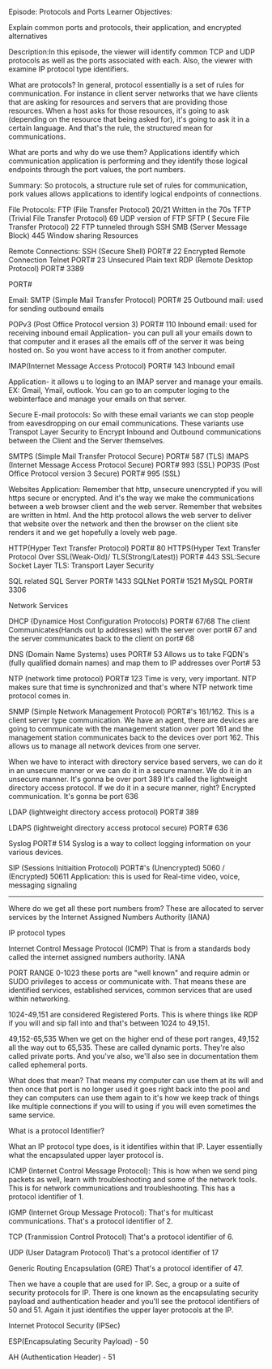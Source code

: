Episode: Protocols and Ports
Learner Objectives:

Explain common ports and protocols, their application, and encrypted alternatives

Description:In this episode, the viewer will identify common TCP and UDP protocols as well as the ports associated with each. Also, the viewer with examine IP protocol type identifiers.

What are protocols?
In general, protocol essentially is a set of rules for communication. For instance in client server networks that we have clients that are asking for resources and servers that are providing those resources. When a host asks for those resources, it's going to ask (depending on the resource that being asked for), it's going to ask it in a certain language. And that's the rule, the structured mean for communications.

What are ports and why do we use them?
Applications identify which communication application is performing and they identify those logical endpoints through the port values, the port numbers. 

Summary:
So protocols, a structure rule set of rules for communication, pork values allows applications to identify logical endpoints of connections.

File Protocols:
FTP (File Transfer Protocol) 20/21  Written in the 70s
TFTP (Trivial File Transfer Protocol) 69   UDP version of FTP 
SFTP ( Secure File Transfer Protocol) 22    FTP tunneled through SSH
SMB (Server Message Block) 445      Window sharing Resources

Remote Connections:
SSH (Secure Shell) PORT# 22 Encrypted Remote Connection
Telnet PORT# 23 Unsecured Plain text
RDP (Remote Desktop Protocol) PORT# 3389

PORT#

Email:
SMTP (Simple Mail Transfer Protocol) PORT# 25  Outbound mail: used for sending outbound emails

POPv3 (Post Office Protocol version 3) PORT# 110  Inbound email: used for receiving inbound email
Application- you can pull all your emails down to that computer and it erases all the emails off of the server it was being hosted on. So you wont have access to it from another computer. 

IMAP(Internet Message Access Protocol) PORT# 143  Inbound email

Application- it allows u to loging to an IMAP server and manage your emails. EX: Gmail, Ymail, outlook. You can go to an computer loging to the webinterface and manage your emails on that server.

Secure E-mail protocols:
So with these email variants we can stop people from eavesdropping on our email communications. These variants use Transpot Layer Security to Encrypt Inbound and Outbound communications between the Client and the Server themselves.

SMTPS (Simple Mail Transfer Protocol Secure) PORT# 587 (TLS)
IMAPS (Internet Message Access Protocol Secure) PORT# 993 (SSL)
POP3S (Post Office Protocol version 3 Secure) PORT# 995 (SSL)


Websites
Application: Remember that http, unsecure unencrypted if you will https secure or encrypted. And it's the way we make the communications between a web browser client and the web server. Remember that websites are written in html. And the http protocol allows the web server to deliver that website over the network and then the browser on the client site renders it and we get hopefully a lovely web page.

HTTP(Hyper Text Transfer Protocol) PORT# 80
HTTPS(Hyper Text Transfer Protocol Over SSL(Weak-Old)/ TLS(Strong/Latest)) PORT# 443
SSL:Secure Socket Layer
TLS: Transport Layer Security


SQL related
SQL Server PORT# 1433
SQLNet PORT# 1521
MySQL PORT# 3306


Network Services

DHCP (Dynamice Host Configuration Protocols) PORT# 67/68 The client Communicates(Hands out Ip addresses) with the server over port# 67 and the server communicates back to the client on port# 68

DNS (Domain Name Systems) uses PORT# 53 Allows us to take FQDN's (fully qualified domain names) and map them to IP addresses over Port# 53

NTP (network time protocol) PORT# 123 Time is very, very important. NTP makes sure that time is synchronized and that's where NTP network time protocol comes in. 

SNMP (Simple Network Management Protocol) PORT#'s 161/162. This is a client server type communication. We have an agent, there are devices are going to communicate with the management station over port 161 and the management station communicates back to the devices over port 162. This allows us to manage all network devices from one server.


When we have to interact with directory service based servers, we can do it in an unsecure manner or we can do it in a secure manner. We do it in an unsecure manner. It's gonna be over port 389 It's called the lightweight directory access protocol. If we do it in a secure manner, right? Encrypted communication. It's gonna be port 636

LDAP (lightweight directory access protocol) PORT# 389 

LDAPS (lightweight directory access protocol secure) PORT# 636

Syslog PORT# 514 Syslog is a way to collect logging information on your various devices. 


SIP (Sessions Initiaition Protocol) PORT#'s (Unencrypted) 5060 / (Encrypted) 50611
Application: this is used for Real-time video, voice, messaging signaling

---------------------------------------------------------------------------------

Where do we get all these port numbers from?
These are allocated to server services by the Internet Assigned Numbers Authority (IANA)

IP protocol types

Internet Control Message Protocol (ICMP)
That is from a standards body called the internet assigned numbers authority. IANA 

PORT RANGE
0-1023 these ports are "well known" and require admin or SUDO privileges to access or communicate with. That means these are identified services, established services, common services that are used within networking.

1024-49,151 are considered Registered Ports. This is where things like RDP if you will and sip fall into and that's between 1024 to 49,151.

49,152-65,535 When we get on the higher end of these port ranges, 49,152 all the way out to 65,535. These are called dynamic ports. They're also called private ports. And you've also, we'll also see in documentation them called ephemeral ports. 

What does that mean? 
That means my computer can use them at its will and then once that port is no longer used it goes right back into the pool and they can computers can use them again to it's how we keep track of things like multiple connections if you will to using if you will even sometimes the same service.


What is a protocol Identifier?

What an IP protocol type does, is it identifies within that IP. Layer essentially what the encapsulated upper layer protocol is. 

ICMP (Internet Control Message Protocol):
This is how when we send ping packets as well, learn with troubleshooting and some of the network tools. This is for network communications and troubleshooting. This has a protocol identifier of 1.

IGMP (Internet Group Message Protocol):
That's for multicast communications. That's a protocol identifier of 2.

TCP (Tranmission Control Protocol) That's a protocol identifier of 6.

UDP (User Datagram Protocol) That's a protocol identifier of 17

Generic Routing Encapsulation (GRE) That's a protocol identifier of 47.

Then we have a couple that are used for IP. Sec, a group or a suite of security protocols for IP. There is one known as the encapsulating security payload and authentication header and you'll see the protocol identifiers of 50 and 51. Again it just identifies the upper layer protocols at the IP. 

Internet Protocol Security (IPSec)

ESP(Encapsulating Security Payload) - 50

AH (Authentication Header) - 51